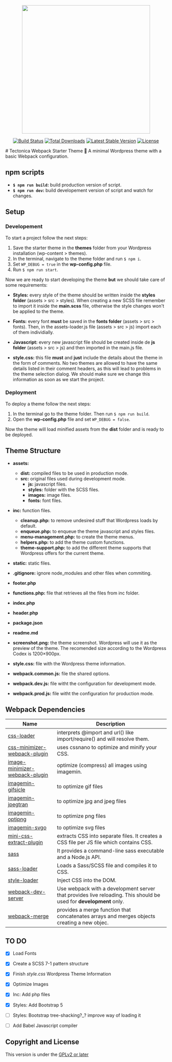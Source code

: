 <p align="center"><a href="https://laravel.com" target="_blank"><img src="https://raw.githubusercontent.com/laravel/art/master/logo-lockup/5%20SVG/2%20CMYK/1%20Full%20Color/laravel-logolockup-cmyk-red.svg" width="400"></a></p>

<p align="center">
<a href="https://travis-ci.org/laravel/framework"><img src="https://travis-ci.org/laravel/framework.svg" alt="Build Status"></a>
<a href="https://packagist.org/packages/laravel/framework"><img src="https://img.shields.io/packagist/dt/laravel/framework" alt="Total Downloads"></a>
<a href="https://packagist.org/packages/laravel/framework"><img src="https://img.shields.io/packagist/v/laravel/framework" alt="Latest Stable Version"></a>
<a href="https://packagist.org/packages/laravel/framework"><img src="https://img.shields.io/packagist/l/laravel/framework" alt="License"></a>
</p>
# Tectonica Webpack Starter Theme 🚀
A minimal Wordpress theme with a basic Webpack configuration.


## npm scripts
+ __`$ npm run build`:__ build production version of script.
+ __`$ npm run dev`:__ build developement version of script and watch for changes.


## Setup

### Developement
To start a project follow the next steps:
1. Save the starter theme in the __themes__ folder from your Wordpress installation (wp-content > themes).
2. In the terminal, navigate to the theme folder and run `$ npm i`.
3. Set `WP_DEBUG = true` in the __wp-config.php__ file.
4. Run `$ npm run start`.

Now we are ready to start developing the theme __but__ we should take care of some requirements:

  + __Styles:__ every style of the theme should be written inside the __styles folder__ (assets > src > styles). When creating a new SCSS file remember to import it inside the __main.scss__ file, otherwise the style changes won't be applied to the theme.


  + __Fonts:__ every font __must__ be saved in the __fonts folder__ (assets > src > fonts). Then, in the assets-loader.js file (assets > src > js) import each of them individially.


  + __Javascript:__ every new javascript file should be created inside de __js folder__ (assets > src > js) and then imported in the main.js file.


  + __style.css:__ this file __must__ and __just__ include the details about the theme in the form of comments. No two themes are allowed to have the same details listed in their comment headers, as this will lead to problems in the theme selection dialog. We should make sure we change this information as soon as we start the project.

### Deployment
To deploy a theme follow the next steps:
1. In the terminal go to the theme folder. Then run `$ npm run build`.
2. Open the __wp-config.php__ file and set `WP_DEBUG = false`.

Now the theme will load minified assets from the __dist__ folder and is ready to be deployed.

## Theme Structure
+ __assets:__
  + __dist:__ compiled files to be used in production mode.
  + __src:__ original files used during development mode.
    + __js:__ javascript files.
    + __styles:__ folder with the SCSS files.
    + __images:__ image files.
    + __fonts:__ font files.


+ __inc:__ function files.
  + __cleanup.php:__ to remove undesired stuff that Wordpress loads by default.
  + __enqueue.php:__ to enqueue the theme javascript and styles files.
  + __menu-management.php:__ to create the theme menus.
  + __helpers.php:__ to add the theme custom functions.
  + __theme-support.php:__ to add the different theme supports that Wordpress offers for the current theme.
  
  
+ __static:__ static files.


+ __.gitignore:__ ignore node_modules and other files when commiting.


+ __footer.php__


+ __functions.php:__ file that retrieves all the files from inc folder.


+ __index.php__ 


+ __header.php__


+ __package.json__


+ __readme.md__


+ __screenshot.png:__ the theme screenshot. Wordpress will use it as the preview of the theme. The recomended size according to the Wordpress Codex is 1200×900px.


+ __style.css:__ file with the Wordpress theme information.


+ __webpack.common.js:__ file the shared options.


+ __webpack.dev.js:__ file witht the configuration for development mode.


+ __webpack.prod.js:__ file witht the configuration for production mode.


## Webpack Dependencies

| Name             | Description                                                        |
| ---------------- | ------------------------------------------------------------------ |
| [css-loader] | interprets @import and url() like import/require() and will resolve them. |
| [css-minimizer-webpack-plugin] |  uses cssnano to optimize and minify your CSS. |
| [image-minimizer-webpack-plugin] | optimize (compress) all images using imagemin. |
| [imagemin-gifsicle] | to optimize gif files |
| [imagemin-jpegtran] | to optimize jpg and jpeg files |
| [imagemin-optipng] | to optimize png files |
| [imagemin-svgo] | to optimize svg files |
| [mini-css-extract-plugin] | extracts CSS into separate files. It creates a CSS file per JS file which contains CSS. |
| [sass] | It provides a command-line sass executable and a Node.js API. |
| [sass-loader] | Loads a Sass/SCSS file and compiles it to CSS. |
| [style-loader] | Inject CSS into the DOM. |
| [webpack-dev-server] | Use webpack with a development server that provides live reloading. This should be used for __development__ only. |
| [webpack-merge] | provides a merge function that concatenates arrays and merges objects creating a new objec. |

[css-loader]: https://www.npmjs.com/package/css-loader
[css-minimizer-webpack-plugin]: https://www.npmjs.com/package/css-minimizer-webpack-plugin
[image-minimizer-webpack-plugin]: https://www.npmjs.com/package/image-minimizer-webpack-plugin
[imagemin-gifsicle]: https://www.npmjs.com/package/imagemin-gifsicle
[imagemin-jpegtran]: https://www.npmjs.com/package/imagemin-jpegtran
[imagemin-optipng]: https://www.npmjs.com/package/imagemin-optipng
[imagemin-svgo]: https://www.npmjs.com/package/imagemin-svgo
[mini-css-extract-plugin]: https://www.npmjs.com/package/mini-css-extract-plugin
[sass]: https://www.npmjs.com/package/sass
[sass-loader]: https://www.npmjs.com/package/sass-loader
[style-loader]: https://www.npmjs.com/package/style-loader
[webpack-dev-server]: https://www.npmjs.com/package/webpack-dev-server
[webpack-merge]: https://www.npmjs.com/package/webpack-merge



## TO DO
- [x] Load Fonts
- [x] Create a SCSS 7-1 pattern structure
- [x] Finish _style.css_ Wordpress Theme Information
- [x] Optimize Images
- [x] Inc: Add php files
- [x] Styles: Add Bootstrap 5
- [ ] Styles: Bootstrap tree-shacking?_? improve way of loading it
- [ ] Add Babel Javascript compiler


## Copyright and License
This version is under the [GPLv2 or later](https://www.gnu.org/licenses/)
